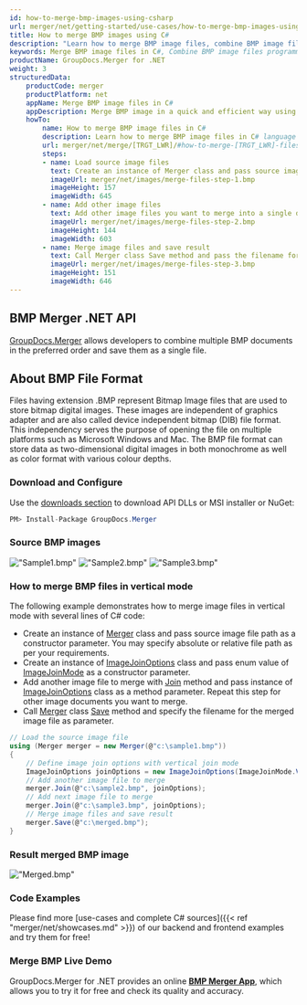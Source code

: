 ```yaml
---
id: how-to-merge-bmp-images-using-csharp
url: merger/net/getting-started/use-cases/how-to-merge-bmp-images-using-csharp
title: How to merge BMP images using C#
description: "Learn how to merge BMP image files, combine BMP image files into one file programmatically in C# language using GroupDocs.Merger for .NET library."
keywords: Merge BMP image files in C#, Combine BMP image files programmatically
productName: GroupDocs.Merger for .NET
weight: 3
structuredData:
    productCode: merger
    productPlatform: net
    appName: Merge BMP image files in C#
    appDescription: Merge BMP image in a quick and efficient way using C# language and GroupDocs.Merger for .NET API, without the use of any third-party software like Microsoft or Open Office.
    howTo:
        name: How to merge BMP image files in C# 
        description: Learn how to merge BMP image files in C# language and GroupDocs.Merger for .NET API, without the use of any third-party software like Microsoft or Open Office.
        url: merger/net/merge/[TRGT_LWR]/#how-to-merge-[TRGT_LWR]-files-in-c
        steps:
        - name: Load source image files 
          text: Create an instance of Merger class and pass source image file path as a constructor parameter. You may specify absolute or relative file path as per your requirements. 
          imageUrl: merger/net/images/merge-files-step-1.bmp
          imageHeight: 157
          imageWidth: 645
        - name: Add other image files
          text: Add other image files you want to merge into a single document with Join method of Merger class.
          imageUrl: merger/net/images/merge-files-step-2.bmp
          imageHeight: 144
          imageWidth: 603
        - name: Merge image files and save result 
          text: Call Merger class Save method and pass the filename for the resultant image file as parameter.
          imageUrl: merger/net/images/merge-files-step-3.bmp
          imageHeight: 151
          imageWidth: 646
---
```


## BMP Merger .NET API

[GroupDocs.Merger](https://products.groupdocs.com/merger/net) allows developers to combine multiple BMP documents in the preferred order and save them as a single file.

## About BMP File Format

Files having extension .BMP represent Bitmap Image files that are used to store bitmap digital images. These images are independent of graphics adapter and are also called device independent bitmap (DIB) file format. This independency serves the purpose of opening the file on multiple platforms such as Microsoft Windows and Mac. The BMP file format can store data as two-dimensional digital images in both monochrome as well as color format with various colour depths.

### Download and Configure

Use the [downloads section](https://downloads.groupdocs.com/merger/net) to download API DLLs or MSI installer or NuGet:
```csharp
PM> Install-Package GroupDocs.Merger
```

### Source BMP images

!["Sample1.bmp"](merger/net/images/jpg/sample1.jpg)
!["Sample2.bmp"](merger/net/images/jpg/sample2.jpg)
!["Sample3.bmp"](merger/net/images/jpg/sample3.jpg)

### How to merge BMP files in vertical mode

The following example demonstrates how to merge image files in vertical mode with several lines of C# code:

* Create an instance of [Merger](https://apireference.groupdocs.com/net/merger/groupdocs.merger/merger) class and pass source image file path as a constructor parameter. You may specify absolute or relative file path as per your requirements.
* Create an instance of [ImageJoinOptions](https://apireference.groupdocs.com/merger/net/groupdocs.merger.domain.options/imagejoinoptions) class and pass enum value of [ImageJoinMode](https://apireference.groupdocs.com/merger/net/groupdocs.merger.domain.options/imagejoinmode) as a constructor parameter.
* Add another image file to merge with [Join](https://apireference.groupdocs.com/merger/net/groupdocs.merger/merger/methods/join/index) method and pass instance of [ImageJoinOptions](https://apireference.groupdocs.com/merger/net/groupdocs.merger.domain.options/imagejoinoptions) class as a method parameter. Repeat this step for other image documents you want to merge.
* Call [Merger](https://apireference.groupdocs.com/net/merger/groupdocs.merger/merger) class [Save](https://apireference.groupdocs.com/merger/net/groupdocs.merger/merger/methods/save/index) method and specify the filename for the merged image file as parameter.

```csharp
// Load the source image file
using (Merger merger = new Merger(@"c:\sample1.bmp"))
{
    // Define image join options with vertical join mode
    ImageJoinOptions joinOptions = new ImageJoinOptions(ImageJoinMode.Vertical);
    // Add another image file to merge
    merger.Join(@"c:\sample2.bmp", joinOptions);
    // Add next image file to merge
    merger.Join(@"c:\sample3.bmp", joinOptions);
    // Merge image files and save result
    merger.Save(@"c:\merged.bmp");
}
```

### Result merged BMP image

!["Merged.bmp"](merger/net/images/jpg/merged_vertical.jpg)

### Code Examples

Please find more [use-cases and complete C# sources]({{< ref "merger/net/showcases.md" >}}) of our backend and frontend examples and try them for free!

### Merge BMP Live Demo

GroupDocs.Merger for .NET provides an online [**BMP Merger App**](https://products.groupdocs.app/merger/images/bmp), which allows you to try it for free and check its quality and accuracy.